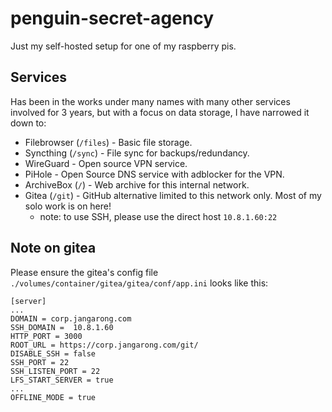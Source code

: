 # penguin-secret-agency

Just my self-hosted setup for one of my raspberry pis. 

## Services

Has been in the works under many names with many other services
involved for 3 years, but with a focus on data storage, I have narrowed it
down to:

* Filebrowser (`/files`) - Basic file storage.
* Syncthing (`/sync`) - File sync for backups/redundancy.
* WireGuard - Open source VPN service.
* PiHole - Open Source DNS service with adblocker for the VPN.
* ArchiveBox (`/`) - Web archive for this internal network.
* Gitea (`/git`) - GitHub alternative limited to this network only. Most of my solo work is on here!
  * note: to use SSH, please use the direct host `10.8.1.60:22`

## Note on gitea
Please ensure the gitea's config file `./volumes/container/gitea/gitea/conf/app.ini` looks like this:
```
[server]
...
DOMAIN = corp.jangarong.com
SSH_DOMAIN =  10.8.1.60
HTTP_PORT = 3000
ROOT_URL = https://corp.jangarong.com/git/
DISABLE_SSH = false
SSH_PORT = 22
SSH_LISTEN_PORT = 22
LFS_START_SERVER = true
...
OFFLINE_MODE = true
```
